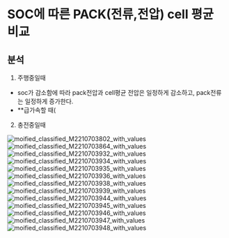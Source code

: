 # SOC에 따른 PACK(전류,전압) cell 평균 비교
## 분석
1. 주행중일때
 - soc가 감소함에 따라 pack전압과 cell평균 전압은 일정하게 감소하고, pack전류는 일정하게 증가한다.
 - **급가속할 때(  
2. 충전중일때
   
![moified_classified_M2210703802_with_values](https://github.com/user-attachments/assets/9553b556-171a-4ee5-94fa-f56d3e4224ce)
![moified_classified_M2210703864_with_values](https://github.com/user-attachments/assets/874c42e5-5742-4ddd-b74e-95fedd23e305)
![moified_classified_M2210703932_with_values](https://github.com/user-attachments/assets/21e4ff45-0a33-4973-9cc4-968b16f070a7)
![moified_classified_M2210703934_with_values](https://github.com/user-attachments/assets/2322bbe4-e193-445d-9657-d5ee9ee7602f)
![moified_classified_M2210703935_with_values](https://github.com/user-attachments/assets/3f3d7c40-a565-4d23-8c2a-d2758b206d93)
![moified_classified_M2210703936_with_values](https://github.com/user-attachments/assets/df88945f-648d-4826-9b63-2b8ad679e7cb)
![moified_classified_M2210703938_with_values](https://github.com/user-attachments/assets/433e304e-d309-4321-88ce-d2b3b5cb2d76)
![moified_classified_M2210703939_with_values](https://github.com/user-attachments/assets/cf8f737f-8186-4759-abe0-b4b999cf301e)
![moified_classified_M2210703944_with_values](https://github.com/user-attachments/assets/c06b0dae-e37b-4682-802a-b1ca1a607073)
![moified_classified_M2210703945_with_values](https://github.com/user-attachments/assets/045b372b-b818-4809-9a85-341fa0b4fc74)
![moified_classified_M2210703946_with_values](https://github.com/user-attachments/assets/12f717b6-40ce-4380-8a14-7703654b18a6)
![moified_classified_M2210703947_with_values](https://github.com/user-attachments/assets/e5ba7a01-9b01-4aed-9676-da51db537f72)
![moified_classified_M2210703948_with_values](https://github.com/user-attachments/assets/05f8b9f2-3846-40ff-875b-9efd3ea984c5)
